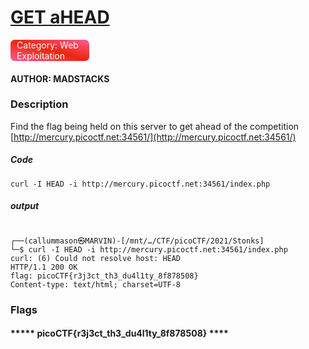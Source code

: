 # [GET aHEAD](https://play.picoctf.org/practice/challenge/132?originalEvent=34&page=1)
<div style="background-image: linear-gradient(to bottom left,#fd5d93,#ec250d,#fd5d93);margin-right:75%; padding-left:2%;border-radius: .4285rem; color:white">Category: Web Exploitation</div>

#### AUTHOR: MADSTACKS

### Description

Find the flag being held on this server to get ahead of the competition [http://mercury.picoctf.net:34561/](http://mercury.picoctf.net:34561/)




##### Code

```shell
curl -I HEAD -i http://mercury.picoctf.net:34561/index.php 

```
##### output
```

┌──(callummason㉿MARVIN)-[/mnt/…/CTF/picoCTF/2021/Stonks]
└─$ curl -I HEAD -i http://mercury.picoctf.net:34561/index.php 
curl: (6) Could not resolve host: HEAD
HTTP/1.1 200 OK
flag: picoCTF{r3j3ct_th3_du4l1ty_8f878508}
Content-type: text/html; charset=UTF-8

```



### Flags


#### ***** picoCTF{r3j3ct_th3_du4l1ty_8f878508} ****